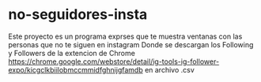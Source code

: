 # no-seguidores-insta
Este proyecto es un programa exprses que te muestra ventanas con las personas que no te siguen en instagram
Donde se descargan los Following y Followers de la extencion de Chrome https://chrome.google.com/webstore/detail/ig-tools-ig-follower-expo/kicgclkbiilobmccmmidfghnijgfamdb
en archivo .csv
